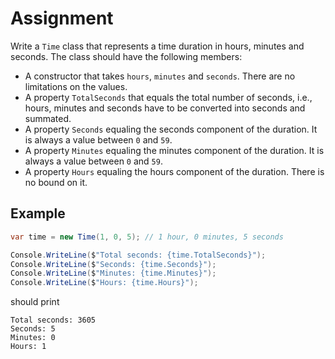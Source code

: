 # Assignment

Write a `Time` class that represents a time duration in hours, minutes and seconds. The class should have the following members:

* A constructor that takes `hours`, `minutes` and `seconds`. There are no limitations on the values.
* A property `TotalSeconds` that equals the total number of seconds, i.e., hours, minutes and seconds have to be converted into seconds and summated.
* A property `Seconds` equaling the seconds component of the duration. It is always a value between `0` and `59`.
* A property `Minutes` equaling the minutes component of the duration. It is always a value between `0` and `59`.
* A property `Hours` equaling the hours component of the duration. There is no bound on it.

## Example

```csharp
var time = new Time(1, 0, 5); // 1 hour, 0 minutes, 5 seconds

Console.WriteLine($"Total seconds: {time.TotalSeconds}");
Console.WriteLine($"Seconds: {time.Seconds}");
Console.WriteLine($"Minutes: {time.Minutes}");
Console.WriteLine($"Hours: {time.Hours}");
```

should print

```text
Total seconds: 3605
Seconds: 5
Minutes: 0
Hours: 1
```
